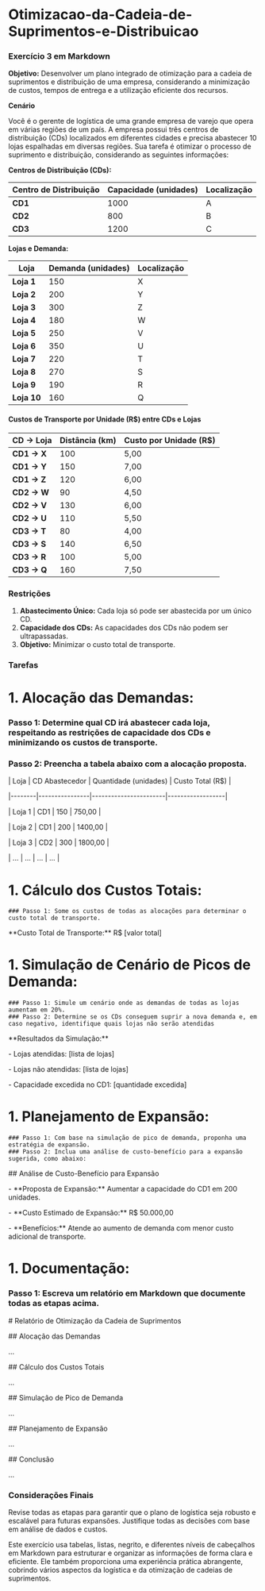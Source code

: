# Otimizacao-da-Cadeia-de-Suprimentos-e-Distribuicao

### Exercício 3 em Markdown

**Objetivo:** Desenvolver um plano integrado de otimização para a cadeia de suprimentos e distribuição de uma empresa, considerando a minimização de custos, tempos de entrega e a utilização eficiente dos recursos.

**Cenário**

Você é o gerente de logística de uma grande empresa de varejo que opera em várias regiões de um país. A empresa possui três centros de distribuição (CDs) localizados em diferentes cidades e precisa abastecer 10 lojas espalhadas em diversas regiões. Sua tarefa é otimizar o processo de suprimento e distribuição, considerando as seguintes informações:

**Centros de Distribuição (CDs):**

| **Centro de Distribuição** | **Capacidade (unidades)** | **Localização** |
| --- | --- | --- |
| **CD1** | 1000 | A   |
| **CD2** | 800 | B   |
| **CD3** | 1200 | C   |

**Lojas e Demanda:**

| Loja | Demanda (unidades) | Localização |
| --- | --- | --- |
| **Loja 1** | 150 | X   |
| **Loja 2** | 200 | Y   |
| **Loja 3** | 300 | Z   |
| **Loja 4** | 180 | W   |
| **Loja 5** | 250 | V   |
| **Loja 6** | 350 | U   |
| **Loja 7** | 220 | T   |
| **Loja 8** | 270 | S   |
| **Loja 9** | 190 | R   |
| **Loja 10** | 160 | Q   |

#### Custos de Transporte por Unidade (R$) entre CDs e Lojas

| CD -> Loja | Distância (km) | Custo por Unidade (R$) |
| --- | --- | --- |
| **CD1 -> X** | 100 | 5,00 |
| **CD1 -> Y** | 150 | 7,00 |
| **CD1 -> Z** | 120 | 6,00 |
| **CD2 -> W** | 90  | 4,50 |
| **CD2 -> V** | 130 | 6,00 |
| **CD2 -> U** | 110 | 5,50 |
| **CD3 -> T** | 80  | 4,00 |
| **CD3 -> S** | 140 | 6,50 |
| **CD3 -> R** | 100 | 5,00 |
| **CD3 -> Q** | 160 | 7,50 |

### Restrições

1. **Abastecimento Único:** Cada loja só pode ser abastecida por um único CD.
2. **Capacidade dos CDs:** As capacidades dos CDs não podem ser ultrapassadas.
3. **Objetivo:** Minimizar o custo total de transporte.

### Tarefas

# 1. Alocação das Demandas: 
   ### Passo 1: Determine qual CD irá abastecer cada loja, respeitando as restrições de capacidade dos CDs e minimizando os custos de transporte.
   ### Passo 2: Preencha a tabela abaixo com a alocação proposta.

| Loja | CD Abastecedor | Quantidade (unidades) | Custo Total (R$) |

|--------|----------------|-----------------------|------------------|

| Loja 1 | CD1 | 150 | 750,00 |

| Loja 2 | CD1 | 200 | 1400,00 |

| Loja 3 | CD2 | 300 | 1800,00 |

| ... | ... | ... | ... |

# 1. Cálculo dos Custos Totais:
    ### Passo 1: Some os custos de todas as alocações para determinar o custo total de transporte.

\*\*Custo Total de Transporte:\*\* R$ \[valor total\]

# 1. Simulação de Cenário de Picos de Demanda:
    ### Passo 1: Simule um cenário onde as demandas de todas as lojas aumentam em 20%.
    ### Passo 2: Determine se os CDs conseguem suprir a nova demanda e, em caso negativo, identifique quais lojas não serão atendidas

\*\*Resultados da Simulação:\*\*

\- Lojas atendidas: \[lista de lojas\]

\- Lojas não atendidas: \[lista de lojas\]

\- Capacidade excedida no CD1: \[quantidade excedida\]

# 1. Planejamento de Expansão:
    ### Passo 1: Com base na simulação de pico de demanda, proponha uma estratégia de expansão.
    ### Passo 2: Inclua uma análise de custo-benefício para a expansão sugerida, como abaixo:

\## Análise de Custo-Benefício para Expansão

\- \*\*Proposta de Expansão:\*\* Aumentar a capacidade do CD1 em 200 unidades.

\- \*\*Custo Estimado de Expansão:\*\* R$ 50.000,00

\- \*\*Benefícios:\*\* Atende ao aumento de demanda com menor custo adicional de transporte.

# 1. Documentação:
   ### Passo 1: Escreva um relatório em Markdown que documente todas as etapas acima.

\# Relatório de Otimização da Cadeia de Suprimentos

\## Alocação das Demandas

...

\## Cálculo dos Custos Totais

...

\## Simulação de Pico de Demanda

...

\## Planejamento de Expansão

...

\## Conclusão

...

### Considerações Finais

Revise todas as etapas para garantir que o plano de logística seja robusto e escalável para futuras expansões. Justifique todas as decisões com base em análise de dados e custos.

Este exercício usa tabelas, listas, negrito, e diferentes níveis de cabeçalhos em Markdown para estruturar e organizar as informações de forma clara e eficiente. Ele também proporciona uma experiência prática abrangente, cobrindo vários aspectos da logística e da otimização de cadeias de suprimentos.
